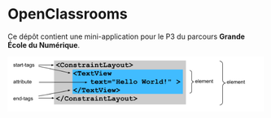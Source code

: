 # OpenClassrooms

Ce dépôt contient une mini-application pour le P3 du parcours **Grande École du Numérique**.

![Alt text](image.png?raw=true)

